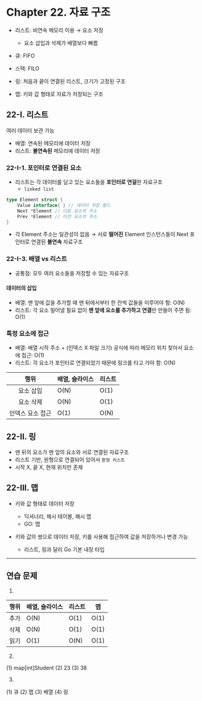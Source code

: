 # Chapter 22. 자료 구조

- 리스트: 비연속 메모리 이용 → 요소 저장
    - 요소 삽입과 삭제가 배열보다 빠름

- 큐: FIFO

- 스택: FILO

- 링: 처음과 끝이 연결된 리스트, 크기가 고정된 구조

- 맵: 키와 값 형태로 자료가 저장되는 구조

## 22-I. 리스트

여러 데이터 보관 가능

- 배열: 연속된 메모리에 데이터 저장
- 리스트: **불연속된** 메모리에 데이터 저장

### 22-I-1. 포인터로 연결된 요소

- 리스트는 각 데이터를 담고 있는 요소들을 **포인터로 연걸**한 자료구조
    - `linked list`

```go
type Element struct {
    Value interface{ } // 데이터 저장 필드
    Next *Element // 다음 요소의 주소
    Prev *Element // 이전 요소의 주소
}
```

- 각 Element 주소는 일관성이 없음 → 서로 **떨어진** Element 인스턴스들이 Next 포인터로 연결된 **불연속** 자료구조

### 22-I-3. 배열 vs 리스트

- 공통점: 모두 여러 요소들을 저장할 수 있는 자료구조

#### 데이터의 삽입

- 배열: 맨 앞에 값을 추가할 때 맨 뒤에서부터 한 칸씩 값들을 미루어야 함: O(N)
- 리스트: 각 요소 밀어낼 필요 없이 **맨 앞에 요소를 추가하고 연결**만 만들어 주면 됨: O(1)

### 특정 요소에 접근

- 배열: 배열 시작 주소 + (인덱스 X 파일 크기) 공식에 따라 메모리 위치 찾아서 요소에 접근: O(1)
- 리스트: 각 요소가 포인터로 연결되었기 때문에 링크를 타고 가야 함: O(N)

|행위|배열, 슬라이스|리스트|
|:---:|---|---|
|요소 삽입|O(N)|O(1)|
|요소 삭제|O(N)|O(1)|
|인덱스 요소 접근|O(1)|O(N)|

## 22-II. 링

- 맨 뒤의 요소가 맨 앞의 요소와 서로 연결된 자료구조
- 리스트 기반, 원형으로 연결되어 있어서 `환형 리스트`
- 시작 X, 끝 X, 현재 위치만 존재

## 22-III. 맵

- 키와 값 형태로 데이터 저장
    - 딕셔너리, 해시 테이블, 해시 맵
    - GO: 맵

- 키와 값의 쌍으로 데이터 저장, 키를 사용해 접근하여 값을 저장하거나 변경 가능
    - 리스트, 링과 달리 Go 기본 내장 타입


---

## 연습 문제

1. 

|행위|배열, 슬라이스|리스트|맵|
|:---:|---|---|---|
|추가|O(N)|O(1)|O(1)|
|삭제|O(N)|O(1)|O(1)|
|읽기|O(1)|O(N)|O(1)|

2. 

(1) map[int]Student
(2) 23
(3) 38

3.

(1) 큐 (2) 맵 (3) 배열 (4) 링